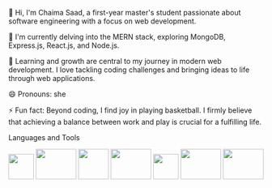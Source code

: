 👋 Hi, I'm Chaima Saad, a first-year master's student passionate about software engineering with a focus on web development.

👀 I'm currently delving into the MERN stack, exploring MongoDB, Express.js, React.js, and Node.js.

🌱 Learning and growth are central to my journey in modern web development. I love tackling coding challenges and bringing ideas to life through web applications.

😄 Pronouns: she

⚡ Fun fact: Beyond coding, I find joy in playing basketball. I firmly believe that achieving a balance between work and play is crucial for a fulfilling life.

Languages and Tools
<p align="left>
<img src="https://github.com/chaima123saad/Personnel-Management-System/assets/129409841/d2a3e2c7-dbc0-46aa-8118-e1b30ea5d7d6" height="60" width="60"/>
<img src="https://github.com/chaima123saad/Personnel-Management-System/assets/129409841/e10176b4-604d-478b-bf87-26fd8f097126" height="50" width="50"/>
<img src="https://github.com/chaima123saad/Personnel-Management-System/assets/129409841/12740802-da71-4d0d-b24a-8a586296066a" height="60" width="80"/>
<img src="https://github.com/chaima123saad/Personnel-Management-System/assets/129409841/4b02085e-0e63-4e24-9626-ea5d0ac9d4a4" height="60" width="60"/>
<img src="https://github.com/chaima123saad/Personnel-Management-System/assets/129409841/1d756e30-394f-4688-860f-0e822a316649" height="60" width="80"/>
<img src="https://github.com/chaima123saad/Personnel-Management-System/assets/129409841/f1ef0052-539b-45cf-8c3d-b950c73b3063" height="50" width="50"/>
<img src="https://github.com/chaima123saad/Personnel-Management-System/assets/129409841/539cbff0-ef6a-42f9-9706-f4910d803da9" height="60" width="80"/>
<img src="https://github.com/chaima123saad/Personnel-Management-System/assets/129409841/fb5198e3-8ce7-44b4-84b0-3ea4bbd0b0e3" height="60" width="80"/>
  </p>
<!---
chaima123saad/chaima123saad is a ✨ special ✨ repository because its `README.md` (this file) appears on your GitHub profile.
You can click the Preview link to take a look at your changes.
--->
